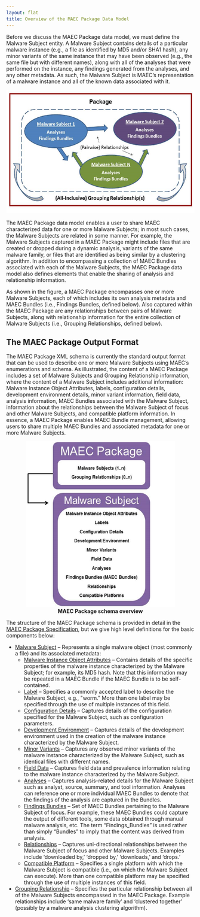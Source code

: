 ```yaml
---
layout: flat
title: Overview of the MAEC Package Data Model
---
```


Before we discuss the MAEC Package data model, we must define the Malware Subject entity.  A Malware Subject contains details of a particular malware instance (e.g., a file as identified by MD5 and/or SHA1 hash), any minor variants of the same instance that may have been observed (e.g., the same file but with different names), along with all of the analyses that were performed on the instance, any findings generated from the analyses, and any other metadata.  As such, the Malware Subject is MAEC’s representation of a malware instance and all of the known data associated with it.

<img src="overview.png" alt="MAEC Package data model" class="aside-text" height="330" width="600"/>

The MAEC Package data model enables a user to share MAEC characterized data for one or more Malware Subjects; in most such cases, the Malware Subjects are related in some manner.  For example, the Malware Subjects captured in a MAEC Package might include files that are created or dropped during a dynamic analysis, variants of the same malware family, or files that are identified as being similar by a clustering algorithm.  In addition to encompassing a collection of MAEC Bundles associated with each of the Malware Subjects, the MAEC Package data model also defines elements that enable the sharing of analysis and relationship information. 


As shown in the figure, a MAEC Package encompasses one or more Malware Subjects, each of which includes its own analysis metadata and MAEC Bundles (i.e., Findings Bundles, defined below). Also captured within the MAEC Package are any relationships between pairs of Malware Subjects, along with   relationship information for the entire collection of Malware Subjects (i.e., Grouping Relationships, defined below).

## The MAEC Package Output Format

The MAEC Package XML schema is currently the standard output format that can be used to describe one or more Malware Subjects using MAEC’s enumerations and schema.  As illustrated, the content of a MAEC Package includes a set of Malware Subjects and Grouping Relationship information, where the content of a Malware Subject includes additional information:  Malware Instance Object Attributes, labels, configuration details, development environment details, minor variant information, field data, analysis information, MAEC Bundles associated with the Malware Subject, information about the relationships between the Malware Subject of focus and other Malware Subjects, and compatible platform information.  In essence, a MAEC Package enables MAEC Bundle management, allowing users to share multiple MAEC Bundles and associated metadata for one or more Malware Subjects.

<center>
<img src="pformat.png" alt="MAEC Package data model" height="443" width="400"/>
<figcaption><b>MAEC Package schema overview</b></figcaption>
</center>

The structure of the MAEC Package schema is provided in detail in the <a href="http://maec.mitre.org/language/version4.1/MAEC_Package_Spec_v2_1.pdf">MAEC Package Specification</a>, but we give high level definitions for the basic components below:

<ul>
<li><u>Malware Subject</u> – Represents a single malware object (most commonly a file) and its associated metadata:
<ul>
<li><u>Malware Instance Object Attributes</u> – Contains details of the specific properties of the malware instance characterized by the Malware Subject; for example, its MD5 hash.  Note that this information may be repeated in a MAEC Bundle if the MAEC Bundle is to be self-contained. 
<li><u>Label</u> – Specifies a commonly accepted label to describe the Malware Subject, e.g., "worm." More than one label may be specified through the use of multiple instances of this field.
<li><u>Configuration Details</u> – Captures details of the configuration specified for the Malware Subject, such as configuration parameters.
<li><u>Development Environment</u> – Captures details of the development environment used in the creation of the malware instance characterized by the Malware Subject.
<li><u>Minor Variants</u> – Captures any observed minor variants of the malware instance characterized by the Malware Subject, such as identical files with different names.
<li><u>Field Data</u> – Captures field data and prevalence information relating to the malware instance characterized by the Malware Subject.
<li><u>Analyses</u> – Captures analysis-related details for the Malware Subject such as analyst, source, summary, and tool information.  Analyses can reference one or more individual MAEC Bundles to denote that the findings of the analysis are captured in the Bundles.
<li><u>Findings Bundles</u> – Set of MAEC Bundles pertaining to the Malware Subject of focus.  For example, these MAEC Bundles could capture the output of different tools, some data obtained through manual malware analysis, etc.  The term “Findings_Bundles” is used rather than simply “Bundles” to imply that the content was derived from analysis.
<li><u>Relationships</u> – Captures uni-directional relationships between the Malware Subject of focus and other Malware Subjects.  Examples include ‘downloaded by,’ ‘dropped by,’ ‘downloads,’ and ‘drops.’
<li><u>Compatible Platform</u> – Specifies a single platform with which the Malware Subject is compatible (i.e., on which the Malware Subject can execute). More than one compatible platform may be specified through the use of multiple instances of this field.
</ul>
<li><u>Grouping Relationship</u> – Specifies the particular relationship between all of the Malware Subjects encompassed in the MAEC Package.  Example relationships include ‘same malware family’ and ‘clustered together’ (possibly by a malware analysis clustering algorithm).
</ul>



